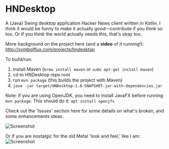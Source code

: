 # HNDesktop
A (Java) Swing desktop application Hacker News client written in Kotlin. I think it would be funny to make it actually good—contribute if you think so too. Or if you think the world actually needs this, that's okay too.

More background on the project here (and a **video** of it running!): http://symbolflux.com/projects/hndesktop

To build/run:

1) Install Maven (`brew install maven` or `sudo apt-get install maven`)
2) cd to HNDesktop repo root
3) run `mvn package` (this builds the project with Maven)
4) `java -jar target/HNDesktop-1.0-SNAPSHOT-jar-with-dependencies.jar`

Note: if you are using OpenJDK, you need to install JavaFX before running `mvn package`. This should do it: `apt install openjfx`

Check out the 'Issues' section here for some details on what's broken, and some enhancements ideas.

![Screenshot](https://github.com/westoncb/HNDesktop/blob/master/screenshot.png?raw=true "Optional Title")

Or if you are nostalgic for the old Metal 'look and feel,' like I am:
![Screenshot](https://github.com/westoncb/HNDesktop/blob/master/screenshot2.png?raw=true "Optional Title")
